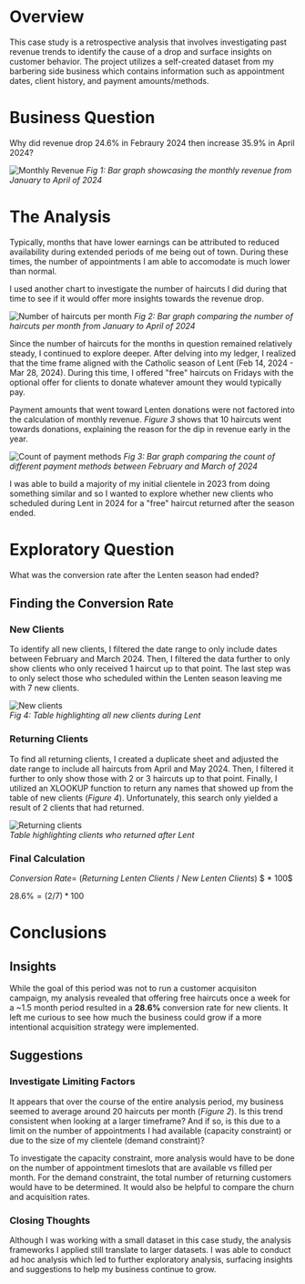 # Overview
This case study is a retrospective analysis that involves investigating past revenue trends to identify the cause of a drop and surface insights on customer behavior. The project utilizes a self-created dataset from my barbering side business which contains information such as appointment dates, client history, and payment amounts/methods.  

# Business Question
Why did revenue drop 24.6% in Febraury 2024 then increase 35.9% in April 2024?

![Monthly Revenue](assets/1monthly_revenue.png)
*Fig 1: Bar graph showcasing the monthly revenue from January to April of 2024*

# The Analysis
Typically, months that have lower earnings can be attributed to reduced availability during extended periods of me being out of town. During these times, the number of appointments I am able to accomodate is much lower than normal. 

I used another chart to investigate the number of haircuts I did during that time to see if it would offer more insights towards the revenue drop.   

 ![Number of haircuts per month](assets/2num_haircuts.png)
 *Fig 2: Bar graph comparing the number of haircuts per month from January to April of 2024*

Since the number of haircuts for the months in question remained relatively steady, I continued to explore deeper. After delving into my ledger, I realized that the time frame aligned with the Catholic season of Lent (Feb 14, 2024 - Mar 28, 2024). During this time, I offered "free" haircuts on Fridays with the optional offer for clients to donate whatever amount they would typically pay.

Payment amounts that went toward Lenten donations were not factored into the calculation of monthly revenue. *Figure 3* shows that 10 haircuts went towards donations, explaining the reason for the dip in revenue early in the year. 

![Count of payment methods](assets/3payment_types.png)
*Fig 3: Bar graph comparing the count of different payment methods between February and March of 2024*

I was able to build a majority of my initial clientele in 2023 from doing something similar and so I wanted to explore whether new clients who scheduled during Lent in 2024 for a "free" haircut returned after the season ended.

# Exploratory Question
What was the conversion rate after the Lenten season had ended?

## Finding the Conversion Rate
### New Clients
To identify all new clients, I filtered the date range to only include dates between February and March 2024. Then, I filtered the data further to only show clients who only received 1 haircut up to that point. The last step was to only select those who scheduled within the Lenten season leaving me with 7 new clients.

![New clients](assets/4new_clients.png)   
*Fig 4: Table highlighting all new clients during Lent*
### Returning Clients
To find all returning clients, I created a duplicate sheet and adjusted the date range to include all haircuts from April and May 2024. Then, I filtered it further to only show those with 2 or 3 haircuts up to that point. Finally, I utilized an XLOOKUP function to return any names that showed up from the table of new clients (*Figure 4*). Unfortunately, this search only yielded a result of 2 clients that had returned.

![Returning clients](assets/5returning_clients.png)   
*Table highlighting clients who returned after Lent*

### Final Calculation
$Conversion$ $Rate=$ ($Returning$ $Lenten$ $Clients$ $/$  $New$ $Lenten$ $Clients$) $ * 100$

$28.6\% = (2/7)*100$ 

# Conclusions
## Insights
While the goal of this period was not to run a customer acquisiton campaign, my analysis revealed that offering free haircuts once a week for a ~1.5 month period resulted in a **28.6%** conversion rate for new clients. It left me curious to see how much the business could grow if a more intentional acquisition strategy were implemented.

## Suggestions
### Investigate Limiting Factors
It appears that over the course of the entire analysis period, my business seemed to average around 20 haircuts per month (*Figure 2*). Is this trend consistent when looking at a larger timeframe? And if so, is this due to a limit on the number of appointments I had available (capacity constraint) or due to the size of my clientele (demand constraint)? 

To investigate the capacity constraint, more analysis would have to be done on the number of appointment timeslots that are available vs filled per month.  For the demand constraint, the total number of returning customers would have to be determined. It would also be helpful to compare the churn and acquisition rates.

### Closing Thoughts
Although I was working with a small dataset in this case study, the analysis frameworks I applied still translate to larger datasets. I was able to conduct ad hoc analysis which led to further exploratory analysis, surfacing insights and suggestions to help my business continue to grow.